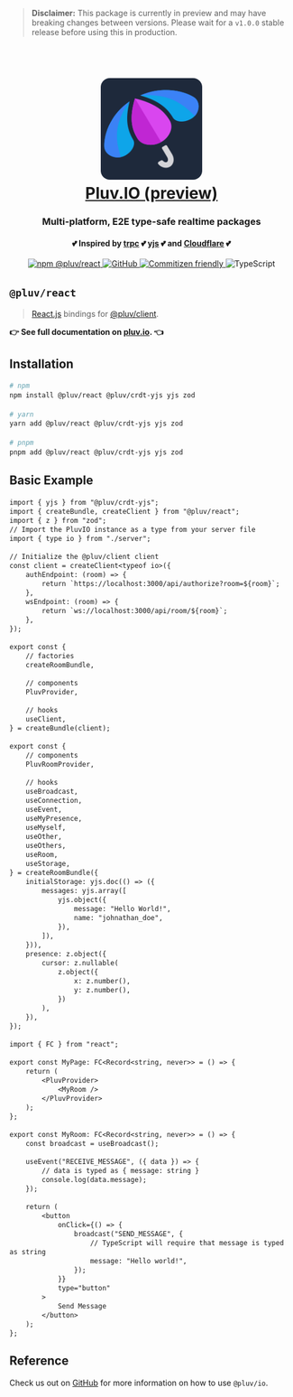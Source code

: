 > **Disclaimer:**
> This package is currently in preview and may have breaking changes between versions. Please wait for a `v1.0.0` stable release before using this in production.

<h1 align="center">
  <br />
  <img src="https://github.com/pluv-io/pluv/blob/master/assets/pluv-icon-192x192.png?raw=true" alt="Pluv.IO" width="180" style="border-radius:16px" />
  <br />
  <a href="https://pluv.io/docs/introduction">Pluv.IO (preview)</a>
  <br />
</h1>

<h3 align="center">Multi-platform, E2E type-safe realtime packages</h3>
<h4 align="center">💕 Inspired by <a href="https://trpc.io">trpc</a> 💕 <a href="https://docs.yjs.dev/">yjs</a> 💕 and <a href="https://developers.cloudflare.com/">Cloudflare</a> 💕 </h4>

<p align="center">
  <a href="https://www.npmjs.com/package/@pluv/react">
    <img src="https://img.shields.io/npm/v/@pluv/react" alt="npm @pluv/react" />
  </a>
  <a href="https://github.com/pluv-io/pluv/blob/master/LICENSE">
    <img alt="GitHub" src="https://img.shields.io/github/license/pluv-io/pluv" alt="License MIT" />
  </a>
  <a href="https://commitizen.github.io/cz-cli/">
    <img src="https://img.shields.io/badge/commitizen-friendly-brightgreen.svg" alt="Commitizen friendly" />
  </a>
  <img src="https://badgen.net/badge/-/TypeScript?icon=typescript&label&labelColor=blue&color=555555" alt="TypeScript" />
</p>

## `@pluv/react`

> [React.js](https://reactjs.org/) bindings for [@pluv/client](https://www.npmjs.com/package/@pluv/client).

**👉 See full documentation on [pluv.io](https://pluv.io/docs/introduction). 👈**

## Installation

```bash
# npm
npm install @pluv/react @pluv/crdt-yjs yjs zod

# yarn
yarn add @pluv/react @pluv/crdt-yjs yjs zod

# pnpm
pnpm add @pluv/react @pluv/crdt-yjs yjs zod
```

## Basic Example

```tsx
import { yjs } from "@pluv/crdt-yjs";
import { createBundle, createClient } from "@pluv/react";
import { z } from "zod";
// Import the PluvIO instance as a type from your server file
import { type io } from "./server";

// Initialize the @pluv/client client
const client = createClient<typeof io>({
    authEndpoint: (room) => {
        return `https://localhost:3000/api/authorize?room=${room}`;
    },
    wsEndpoint: (room) => {
        return `ws://localhost:3000/api/room/${room}`;
    },
});

export const {
    // factories
    createRoomBundle,

    // components
    PluvProvider,

    // hooks
    useClient,
} = createBundle(client);

export const {
    // components
    PluvRoomProvider,

    // hooks
    useBroadcast,
    useConnection,
    useEvent,
    useMyPresence,
    useMyself,
    useOther,
    useOthers,
    useRoom,
    useStorage,
} = createRoomBundle({
    initialStorage: yjs.doc(() => ({
        messages: yjs.array([
            yjs.object({
                message: "Hello World!",
                name: "johnathan_doe",
            }),
        ]),
    })),
    presence: z.object({
        cursor: z.nullable(
            z.object({
                x: z.number(),
                y: z.number(),
            })
        ),
    }),
});

import { FC } from "react";

export const MyPage: FC<Record<string, never>> = () => {
    return (
        <PluvProvider>
            <MyRoom />
        </PluvProvider>
    );
};

export const MyRoom: FC<Record<string, never>> = () => {
    const broadcast = useBroadcast();

    useEvent("RECEIVE_MESSAGE", ({ data }) => {
        // data is typed as { message: string }
        console.log(data.message);
    });

    return (
        <button
            onClick={() => {
                broadcast("SEND_MESSAGE", {
                    // TypeScript will require that message is typed as string
                    message: "Hello world!",
                });
            }}
            type="button"
        >
            Send Message
        </button>
    );
};
```

## Reference

Check us out on [GitHub](https://github.com/pluv-io/pluv) for more information on how to use `@pluv/io`.
